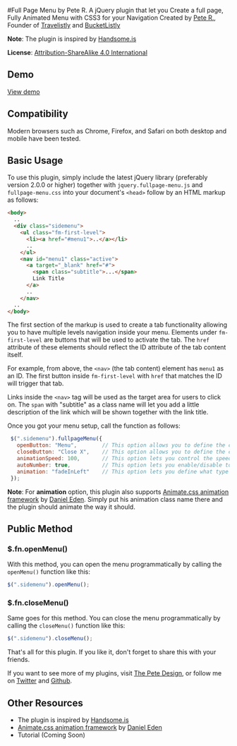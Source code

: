 #Full Page Menu by Pete R.
A jQuery plugin that let you Create a full page, Fully Animated Menu with CSS3 for your Navigation
Created by [Pete R.](http://www.thepetedesign.com), Founder of [Travelistly](http://www.travelistly.com) and [BucketListly](http://www.bucketlistly.com)

**Note**: The plugin is inspired by [Handsome.is](http://handsome.is/ux-design/)

**License**: [Attribution-ShareAlike 4.0 International](http://creativecommons.org/licenses/by-sa/4.0/deed.en_US)



## Demo
[View demo](http://peachananr.github.io/fullpage-menu/demo/fullpage-menu_demo.html)

## Compatibility
Modern browsers such as Chrome, Firefox, and Safari on both desktop and mobile have been tested. 

## Basic Usage
To use this plugin, simply include the latest jQuery library (preferably version 2.0.0 or higher) together with `jquery.fullpage-menu.js` and `fullpage-menu.css` into your document's `<head>` follow by an HTML markup as follows:

````html
<body>
  ..
  <div class="sidemenu">
    <ul class="fm-first-level">
      <li><a href="#menu1">..</a></li>
      ..
    </ul>
    <nav id="menu1" class="active">
      <a target="_blank" href="#">
        <span class="subtitle">...</span>
        Link Title
      </a>
      ..
    </nav>
  ..
</body>

````

The first section of the markup is used to create a tab functionality allowing you to have multiple levels navigation inside your menu. Elements under `fm-first-level` are buttons that will be used to activate the tab. The `href` attribute of these elements should reflect the ID attribute of the tab content itself. 

For example, from above, the `<nav>` (the tab content) element has `menu1` as an ID. The first button inside `fm-first-level` with `href` that matches the ID will trigger that tab.
  
Links inside the `<nav>` tag will be used as the target area for users to click on. The `span` with "subtitle" as a class name will let you add a little description of the link which will be shown together with the link title.

Once you got your menu setup, call the function as follows:

````javascript
 $(".sidemenu").fullpageMenu({
   openButton: "Menu",        // This option allows you to define the content of the open menu button. The default value is "Menu"
   closeButton: "Close X",    // This option allows you to define the content of the close menu button. The default value is "Close X"
   animationSpeed: 100,       // This option lets you control the speed of the animation of each navigation items. The option accepts milliseconds. The default value is 100.
   autoNumber: true,          // This option lets you enable/disable to automatic numbering on menu items. The default value is true.
   animation: "fadeInLeft"    // This option lets you define what type of animation you want. Available options are "fadeInLeft", "fadeInRight", "fadeInUp" and "fadeInDown". 
 });
````

**Note**: For **animation** option, this plugin also supports [Animate.css animation framework](http://daneden.github.io/animate.css/) by [Daniel Eden](http://daneden.me/). Simply put his animation class name there and the plugin should animate the way it should.

## Public Method

### $.fn.openMenu()

With this method, you can open the menu programmatically by calling the `openMenu()` function like this:

````javascript
$(".sidemenu").openMenu();
````

### $.fn.closeMenu()

Same goes for this method. You can close the menu programmatically by calling the `closeMenu()` function like this:

````javascript
$(".sidemenu").closeMenu();
````

That's all for this plugin. If you like it, don't forget to share this with your friends.

If you want to see more of my plugins, visit [The Pete Design](http://www.thepetedesign.com/#plugins), or follow me on [Twitter](http://www.twitter.com/peachananr) and [Github](http://www.github.com/peachananr).

## Other Resources
- The plugin is inspired by [Handsome.is](http://handsome.is/ux-design/)
- [Animate.css animation framework](http://daneden.github.io/animate.css/) by [Daniel Eden](http://daneden.me/)
- Tutorial (Coming Soon)
